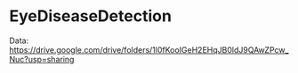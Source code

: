 # EyeDiseaseDetection

Data:
https://drive.google.com/drive/folders/1l0fKooIGeH2EHqJB0ldJ9QAwZPcw_Nuc?usp=sharing
